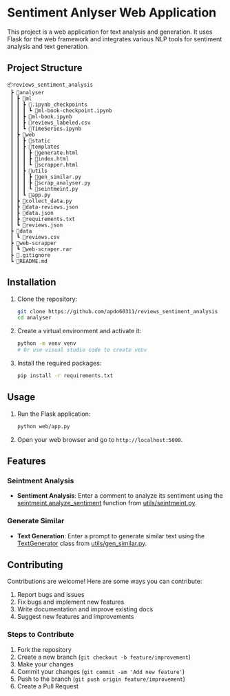 # Sentiment Anlyser Web Application

This project is a web application for text analysis and generation. It uses Flask for the web framework and integrates various NLP tools for sentiment analysis and text generation.

## Project Structure

```
📦reviews_sentiment_analysis
 ┣ 📂analyser
 ┃ ┣ 📂ml
 ┃ ┃ ┣ 📂.ipynb_checkpoints
 ┃ ┃ ┃ ┗ 📜ml-book-checkpoint.ipynb
 ┃ ┃ ┣ 📜ml-book.ipynb
 ┃ ┃ ┣ 📜reviews_labeled.csv
 ┃ ┃ ┗ 📜TimeSeries.ipynb
 ┃ ┣ 📂web
 ┃ ┃ ┣ 📂static
 ┃ ┃ ┣ 📂templates
 ┃ ┃ ┃ ┣ 📜generate.html
 ┃ ┃ ┃ ┣ 📜index.html
 ┃ ┃ ┃ ┗ 📜scrapper.html
 ┃ ┃ ┣ 📂utils
 ┃ ┃ ┃ ┣ 📜gen_similar.py
 ┃ ┃ ┃ ┣ 📜scrap_analyser.py
 ┃ ┃ ┃ ┗ 📜seintmeint.py
 ┃ ┃ ┗ 📜app.py
 ┃ ┣ 📜collect_data.py
 ┃ ┣ 📜data-reviews.json
 ┃ ┣ 📜data.json
 ┃ ┣ 📜requirements.txt
 ┃ ┗ 📜reviews.json
 ┣ 📂data
 ┃ ┗ 📜reviews.csv
 ┣ 📂web-scrapper
 ┃ ┗ 📜web-scraper.rar
 ┣ 📜.gitignore
 ┗ 📜README.md
```

## Installation

1. Clone the repository:

    ```sh
    git clone https://github.com/apdo60311/reviews_sentiment_analysis
    cd analyser
    ```

2. Create a virtual environment and activate it:

    ```sh
    python -m venv venv
    # Or use visual studio code to create venv
    ```

3. Install the required packages:

    ```sh
    pip install -r requirements.txt
    ```

## Usage

1. Run the Flask application:

    ```sh
    python web/app.py
    ```

2. Open your web browser and go to `http://localhost:5000`.

## Features

### Seintment Analysis

- **Sentiment Analysis**: Enter a comment to analyze its sentiment using the [seintmeint.analyze_sentiment]() function from [utils/seintmeint.py]().

### Generate Similar

- **Text Generation**: Enter a prompt to generate similar text using the [TextGenerator]() class from [utils/gen_similar.py]().

## Contributing

Contributions are welcome! Here are some ways you can contribute:

1. Report bugs and issues
2. Fix bugs and implement new features
3. Write documentation and improve existing docs
4. Suggest new features and improvements

### Steps to Contribute

1. Fork the repository
2. Create a new branch (`git checkout -b feature/improvement`)
3. Make your changes
4. Commit your changes (`git commit -am 'Add new feature'`)
5. Push to the branch (`git push origin feature/improvement`)
6. Create a Pull Request
